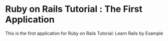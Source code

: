 # Ruby on Rails Tutorial : The First Application

This is the first application for 
Ruby on Rails Tutorial: Learn Rails by Example